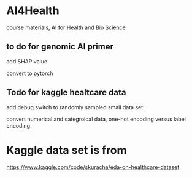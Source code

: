# AI4Health
course materials, AI for Health and Bio Science

## to do for genomic AI primer
add SHAP value

convert to pytorch

## Todo for kaggle healtcare data

add debug switch to randomly sampled small data set. 

convert numerical and categroical data, one-hot encoding versus label encoding. 

# Kaggle data set is from
https://www.kaggle.com/code/skuracha/eda-on-healthcare-dataset
